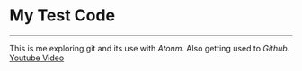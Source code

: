# My Test Code
---
This is me exploring git and its use with *Atonm*. Also getting used to *Github*.
[Youtube Video](https://www.youtube.com/watch?v=SWYqp7iY_Tc)
